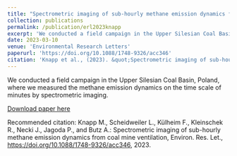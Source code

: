```yaml
---
title: "Spectrometric imaging of sub-hourly methane emission dynamics from coal mine ventilation"
collection: publications
permalink: /publication/erl2023knapp
excerpt: 'We conducted a field campaign in the Upper Silesian Coal Basin, Poland, where we measured the methane emission dynamics on the time scale of minutes by spectrometric imaging.'
date: 2023-03-10
venue: 'Environmental Research Letters'
paperurl: 'https://doi.org/10.1088/1748-9326/acc346'
citation: 'Knapp et al., (2023). &quot;Spectrometric imaging of sub-hourly methane emission dynamics from coal mine ventilation&quot; <i>Environ. Res. Let.</i>.'
---
```

We conducted a field campaign in the Upper Silesian Coal Basin, Poland, where we measured the methane emission dynamics on the time scale of minutes by spectrometric imaging.

[Download paper here](https://doi.org/10.1088/1748-9326/acc346)

Recommended citation: Knapp M., Scheidweiler L., Külheim F., Kleinschek R., Necki J., Jagoda P., and Butz A.: Spectrometric imaging of sub-hourly methane emission dynamics from coal mine ventilation, Environ. Res. Let., https://doi.org/10.1088/1748-9326/acc346, 2023.